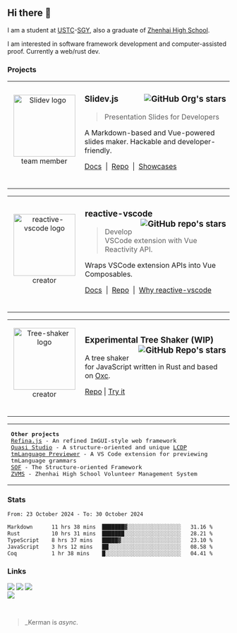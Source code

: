 ## Hi there 👋

I am a student at [USTC](https://en.ustc.edu.cn/)-[SGY](https://en.scgy.ustc.edu.cn/), also a graduate of [Zhenhai High School](http://www.zhzx.net.cn).

I am interested in software framework development and computer-assisted proof. Currently a web/rust dev.

### Projects

<!-- --------------------->

<table><tbody><tr>
<td align="middle" width="170px">

<a href="https://github.com/slidevjs/slidev"><img alt="Slidev logo" src="https://sli.dev/logo-title.png" width="140"></a><br/>
team member

<br/>

</td>
<td align="left" width="630px">

### Slidev.js <img align="right" src="https://img.shields.io/github/stars/slidevjs?style=flat-square&color=gold" alt="GitHub Org's stars" title="GitHub org's stars">

> Presentation Slides for Developers

A Markdown-based and Vue-powered slides maker. Hackable and developer-friendly.

[Docs](https://sli.dev/) &nbsp;|&nbsp; [Repo](https://github.com/slidevjs/slidev) &nbsp;|&nbsp; [Showcases](https://sli.dev/resources/showcases)

<br/>

</td>
</tr></tbody></table>

<!-- --------------------->

<table><tbody><tr>
<td align="middle" width="170px">

<a href="https://github.com/KermanX/reactive-vscode"><img alt="reactive-vscode logo" src="https://kermanx.github.io/reactive-vscode/logo.svg" width="140"></a><br/>
creator

<br/>

</td>
<td align="left" width="630px">

### reactive-vscode <img align="right" src="https://img.shields.io/github/stars/KermanX/reactive-vscode?style=flat-square&color=gold" alt="GitHub repo's stars" title="GitHub repo's stars">

> Develop VSCode extension with Vue Reactivity API.

Wraps VSCode extension APIs into Vue Composables.

[Docs](https://kermanx.github.io/reactive-vscode/) &nbsp;|&nbsp; [Repo](https://github.com/KermanX/reactive-vscode) &nbsp;|&nbsp; [Why reactive-vscode](https://kermanx.github.io/reactive-vscode/guide/why.html)

<br/>

</td>
</tr></tbody></table>

<!-- --------------------->

<table><tbody><tr>
<td align="middle" width="170px">

<a href="https://github.com/KermanX/tree-shaker"><img alt="Tree-shaker logo" src="https://kermanx.github.io/tree-shaker/favicon.ico" width="140"></a><br/>
creator

<br/>

</td>
<td align="left" width="630px">

### Experimental Tree Shaker (WIP) <img align="right" src="https://img.shields.io/github/stars/KermanX/tree-shaker?style=flat-square&color=gold" alt="GitHub Repo's stars" title="GitHub repo's stars">

A tree shaker for JavaScript written in Rust and based on [Oxc](https://oxc.rs/).

[Repo](https://github.com/KermanX/tree-shaker) | [Try it](https://kermanx.github.io/tree-shaker/)

<br/>

</td>
</tr></tbody></table>

<table><tbody><tr><td width="800px">

<samp>

**Other projects** \
[Refina.js](https://github.com/refinajs/refina) - An refined ImGUI-style web framework \
[Quasi Studio](https://github.com/Quasi-Studio/quasi) - A structure-oriented and unique [LCDP](https://en.wikipedia.org/wiki/Low-code_development_platform) \
[tmLanguage Previewer](https://github.com/KermanX/tmLanguage-Previewer) - A VS Code extension for previewing tmLanguage grammars \
[SOF](https://github.com/Structure-Oriented-Framework/SOF) - The Structure-oriented Framework \
[ZVMS](https://github.com/zvms/zvms) - Zhenhai High School Volunteer Management System

</samp>

</td></tr></tbody></table>

### Stats

<!--START_SECTION:waka-->

```txt
From: 23 October 2024 - To: 30 October 2024

Markdown      11 hrs 38 mins  ███████▓░░░░░░░░░░░░░░░░░   31.16 %
Rust          10 hrs 31 mins  ███████░░░░░░░░░░░░░░░░░░   28.21 %
TypeScript    8 hrs 37 mins   █████▓░░░░░░░░░░░░░░░░░░░   23.10 %
JavaScript    3 hrs 12 mins   ██░░░░░░░░░░░░░░░░░░░░░░░   08.58 %
Coq           1 hr 38 mins    █░░░░░░░░░░░░░░░░░░░░░░░░   04.41 %
```

<!--END_SECTION:waka-->

### Links
  
  <a href="mailto:kermanx@qq.com"><img src="https://img.shields.io/badge/-KermanX@qq.com-168de2?style=flat-square&logo=mail.ru&logoColor=white"/></a>
  <a href="https://discord.com/users/1129773314664054804"><img src="https://img.shields.io/badge/-kermanx-5662f6?style=flat-square&logo=discord&logoColor=white"/></a>
  <a href="https://x.com/@_kermanx_"><img src="https://img.shields.io/badge/-_kermanx_-333333?style=flat-square&logo=x&logoColor=white"/></a>
  <br/>
  <a href="https://afdian.com/a/kermanx"><img src="https://img.shields.io/badge/SPONSOR%20ME-white?style=flat-square&label=%E2%9D%A4%EF%B8%8F&labelColor=CCC&color=EEE" /></a>

<br/>

> _Kerman is *async*.
